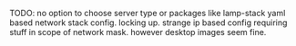 TODO:
no option to choose server type or packages like lamp-stack
yaml based network stack config.
locking up.
strange ip based config requiring stuff in scope of network mask.
however desktop images seem fine.
